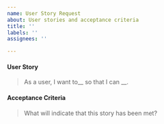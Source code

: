 ```yaml
---
name: User Story Request
about: User stories and acceptance criteria
title: ''
labels: ''
assignees: ''

---
```


#### User Story 
> As a user, I want to__ so that I can __.

#### Acceptance Criteria 
> What will indicate that this story has been met?
